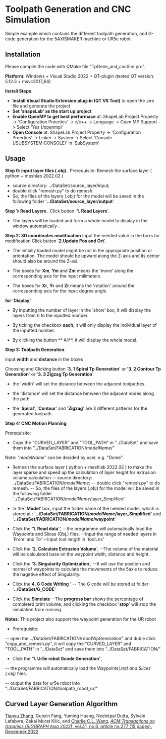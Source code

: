# Toolpath Generation and CNC Simulation
Simple example which contains the different toolpath generation, and G-code generation for the 5AXISMAKER machine or UR5e robot


## Installation

Please compile the code with QMake file "TpGene_and_cncSim.pro".

**Platform**: 
	Windows + Visual Studio 2022 + QT-plugin (tested QT version: 5.12.3 + msvc2017_64)

**Install Steps**: 
- **Install Visual Studio Extension plug-in (QT VS Tool)** to open the .pro file and generate the project
- **Set 'shapeLab' as the start up project**
- **Enable OpenMP to get best performace** at: ShapeLab Project Property -> 'Configuration Proerties' -> c/c++ -> Language -> Open MP Support -> Select 'Yes (/openmp)'
- **Open Console** at: ShapeLab Project Property -> 'Configuration Proerties' -> Linker -> System -> Select 'Console (/SUBSYSTEM:CONSOLE)' in 'SubSystem'

## Usage

**Step 0: input layer files (.obj) .**
Prerequisite: Remesh the surface layer ( python + meshlab 2022.02 )
- source directory: ../DataSet/source_layer/input; 
- double click "remesh.py" to do remesh.
- So, the files of the layers (.obj) for the model will be saved in the following folder
'**../DataSet/source_layer/output**'

**Step 1:  Read Layers .**
Click button '**1. Read Layers**'.

- The layers will be loaded and form a whole model to display in the window automatically .

**Step 2:  3D coordinates modification** 
Input the needed value in the boxs for modification 
Click button '**2.Update Pos and Ort**'.

- The initially loaded model might be not in the appropriate position or orientation. The model should be upward along the Z-axis and its center should also be around the Z-axi.

- The boxes for **Xm**, **Ym** and **Zm** means the 'move' along the corresponding axis for the input milimeters.

- The boxes for **Xr**, **Yr** and **Zr** means the 'rotation' around the corresponding axis for the input degree angle.

**for 'Display'**

- By inputting the number of layer in the 'show' box, It will display the layers from 0 to the inputted number.

- By ticking the checkbox **each**, it will only display the individual layer of the inputted number.

- By clicking the button ** All**, it will display the whole model.

**Step 3:  Toolpath Generation**

input **width** and **distance** in the boxes 

Choosing and Clicking button 
'**3. 1 	Spiral Tp Generation**' or
'**3. 2 	Contour Tp Generation**' or
'**3. 3 	Zigzag Tp Generation**' 

- the 'width' will set the distance between the adjacent toolpathes.

- the 'distance' will set the distance between the adjacent nodes along the path.

- the '**Spiral**', '**Contour**' and '**Zigzag**' are 3 different patterns for the generated toolpath.

**Step 4: CNC Motion Planning**

Prerequisite: 
- Copy the "CURVED_LAYER" and "TOOL_PATH" in "../DataSet" and save them into "../DataSet/FABRICATION/_modelName_/" 

Note: "_modelName_" can be decided by user, e.g. "Dome".

- Remesh the surface layer ( python + meshlab 2022.02 ) to make the layer sparse and speed up the calculation of layer height for extrusion volume calculation
-- source directory: ../DataSet/FABRICATION/_modelName_; 
-- double click "remesh.py" to do remesh.
-- So, the files of the layers (.obj) for the model will be saved in the following folder
'../DataSet/FABRICATION/_modelName_/layer_Simplified'

- In the '**Model**' box, input the folder name of the needed model, which is stored at :
 '**../DataSet/FABRICATION/_modelName_/layer_Simplified**' and '**../DataSet/FABRICATION/_modelName_/waypoint**'
 
- Click the '**1. Read data**'‘,
--the programme will automatically load the  Waypoints and Slices (Obj.) files.
--Input the range of needed layers in 'From' and To'
--Input tool length in 'toolLns'

- Click the '**2. Calculate Extrusion Volume**',
--The volume of the material will be calculated base on the waypoint width, distance and height.

- Click the '**3. Singularity Optimization**',
--It will use the position and normal of waypoints to calculate the movements of the 5axis to reduce the nagetive effect of Singularity.

- Click the'**4. G Code Writing** '
-- The G code will be stored at folder 
'**../DataSet/G_CODE**'

- Click the **Simulate** 
--The **progress bar** shows the percentage of completed print volume, and clicking the checkbox '**stop**' will stop the simulation from running.

**Notes**: This project also support the waypoint generation for the UR robot

- Prerequisite: 

-- open the ../DataSet/FABRICATION/robotWpGeneration" and duble click "copy_and_remesh.py", it will copy the "CURVED_LAYER" and "TOOL_PATH" in "../DataSet" and save them into "../DataSet/FABRICATION/" 

- Click the '**1. Ur5e robot Gcode Generation**'‘,

-- the programme will automatically load the  Waypoints(*.txt) and Slices (*.obj) files.

-- output the data for ur5e robot into "../DataSet/FABRICATION/toolpath_robot_ur/"

## Curved Layer Generation Algorithm

[Tianyu Zhang](https://www.linkedin.com/in/tianyu-zhang-49b8231b5/), Guoxin Fang, Yuming Huang, Neelotpal Dutta, Sylvain Lefebvre, Zekai Murat Kilic, and [Charlie C.L. Wang](https://mewangcl.github.io/), [*ACM Transactions on Graphics (SIGGRAPH Asia 2022)*, vol.41, no.6, article no.277 (15 pages), December 2022](https://dl.acm.org/doi/10.1145/3550454.3555516)
